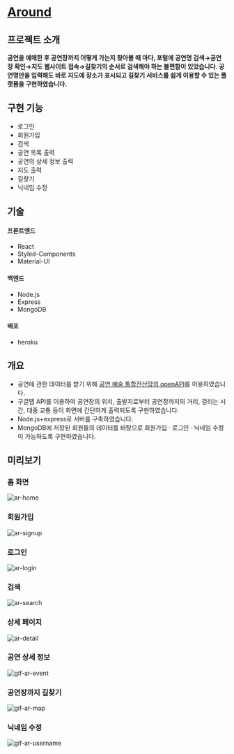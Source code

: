 # [Around](https://howcanigothere.herokuapp.com/)

## 프로젝트 소개
**공연을 예매한 후 공연장까지 어떻게 가는지 찾아볼 때 마다, 포털에 공연명 검색→공연장 확인→지도 웹사이트 접속→길찾기의 순서로 검색해야 하는 불편함이 있었습니다. 공연명만을 입력해도 바로 지도에 장소가 표시되고 길찾기 서비스를 쉽게 이용할 수 있는 플랫폼을 구현하였습니다.**

## 구현 기능
- 로그인  
- 회원가입  
- 검색  
- 공연 목록 출력  
- 공연의 상세 정보 출력  
- 지도 출력  
- 길찾기  
- 닉네임 수정  

## 기술
#### 프론트엔드
- React  
- Styled-Components  
- Material-UI  


#### 백엔드
- Node.js  
- Express  
- MongoDB  

#### 배포
- heroku  

## 개요  
- 공연에 관한 데이터를 받기 위해 [공연 예술 통합전산망의 openAPI](https://www.kopis.or.kr/por/cs/openapi/openApiInfo.do?menuId=MNU_00074)를 이용하였습니다.  
- 구글맵 API를 이용하여 공연장의 위치, 출발지로부터 공연장까지의 거리, 걸리는 시간, 대중 교통 등이 화면에 간단하게 출력되도록 구현하였습니다.  
- Node.js+express로 서버를 구축하였습니다.  
- MongoDB에 저장된 회원들의 데이터를 바탕으로 회원가입 · 로그인 · 닉네임 수정이 가능하도록 구현하였습니다.   

## 미리보기
### 홈 화면  
  
![ar-home](https://user-images.githubusercontent.com/96046698/206911032-07ba1e31-5b94-4932-ad51-6b8de616b739.png)    

### 회원가입  
  
![ar-signup](https://user-images.githubusercontent.com/96046698/206911037-f47489ab-d6ee-41ee-a819-6705cf509bd0.png)   

### 로그인  
  
![ar-login](https://user-images.githubusercontent.com/96046698/206911034-3659b3ce-4313-44ac-952f-2b82896e099c.png)  

### 검색  
  
![ar-search](https://user-images.githubusercontent.com/96046698/206911036-bd2247b9-b8a2-4b9f-be2d-dba109f0cce1.png)  

### 상세 페이지  
  
![ar-detail](https://user-images.githubusercontent.com/96046698/206911028-5491a83f-35da-46d9-8149-ef872217bda5.png)  

  
### 공연 상세 정보  
  
![gif-ar-event](https://user-images.githubusercontent.com/96046698/206911978-9473226d-cb45-478c-a393-c4f60e536b83.gif)  
 

### 공연장까지 길찾기  
![gif-ar-map](https://user-images.githubusercontent.com/96046698/206911981-c93aa206-2cee-4ac3-a737-235463c914cb.gif)  
 
### 닉네임 수정  
![gif-ar-username](https://user-images.githubusercontent.com/96046698/206914566-bd3efce5-851f-46c8-a446-70649a834165.gif)  
 
